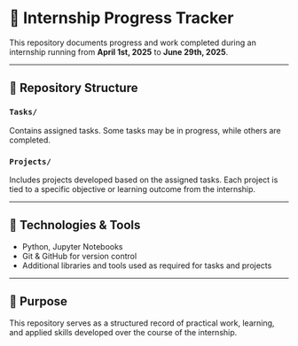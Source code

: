 # 📘 Internship Progress Tracker

This repository documents progress and work completed during an internship running from **April 1st, 2025** to **June 29th, 2025**.

---

## 📁 Repository Structure

### `Tasks/`
Contains assigned tasks. Some tasks may be in progress, while others are completed.

### `Projects/`
Includes projects developed based on the assigned tasks. Each project is tied to a specific objective or learning outcome from the internship.

---

## 🔧 Technologies & Tools

- Python, Jupyter Notebooks
- Git & GitHub for version control
- Additional libraries and tools used as required for tasks and projects

---

## 📌 Purpose

This repository serves as a structured record of practical work, learning, and applied skills developed over the course of the internship.
